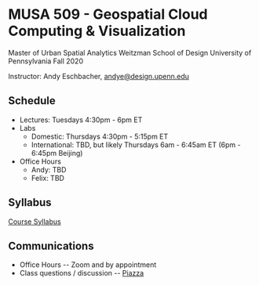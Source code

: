 # MUSA 509 - Geospatial Cloud Computing & Visualization

Master of Urban Spatial Analytics
Weitzman School of Design
University of Pennsylvania
Fall 2020

Instructor: Andy Eschbacher, andye@design.upenn.edu


## Schedule

* Lectures: Tuesdays 4:30pm - 6pm ET
* Labs
  * Domestic: Thursdays 4:30pm - 5:15pm ET
  * International: TBD, but likely Thursdays 6am - 6:45am ET (6pm - 6:45pm Beijing)
* Office Hours
  * Andy: TBD
  * Felix: TBD


## Syllabus

[Course Syllabus](https://github.com/MUSA-509/course-materials/blob/master/syllabus.md)


## Communications

* Office Hours -- Zoom and by appointment
* Class questions / discussion -- [Piazza](https://piazza.com/upenn/fall2020/srs_musa5090012020c/home)
